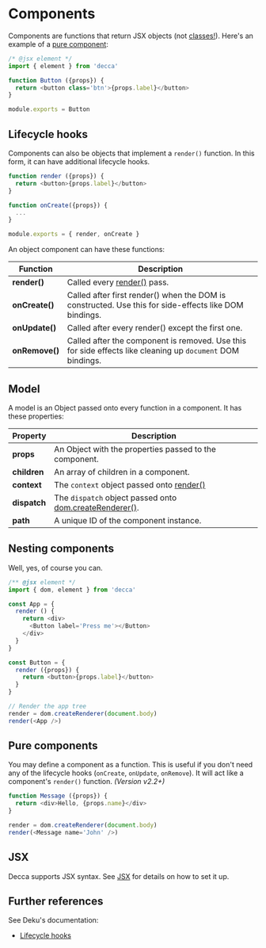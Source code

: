# Components

Components are functions that return JSX objects (not [classes!](https://facebook.github.io/react/docs/top-level-api.html#react.createclass)). Here's an example of a [pure component](#pure-component):

```js
/* @jsx element */
import { element } from 'decca'

function Button ({props}) {
  return <button class='btn'>{props.label}</button>
}

module.exports = Button
```

## Lifecycle hooks

Components can also be objects that implement a `render()` function. In this form, it can have additional lifecycle hooks.

```js
function render ({props}) {
  return <button>{props.label}</button>
}

function onCreate({props}) {
  ...
}

module.exports = { render, onCreate }
```

An object component can have these functions:

| Function | Description
|---|---
| __render()__ | Called every [render()](api.md#render) pass.
| __onCreate()__ | Called after first render() when the DOM is constructed. Use this for side-effects like DOM bindings.
| __onUpdate()__ | Called after every render() except the first one.
| __onRemove()__ | Called after the component is removed. Use this for side effects like cleaning up `document` DOM bindings.

<!-- {table:.no-head} -->

## Model

A model is an Object passed onto every function in a component. It has these properties:

| Property | Description
|---|---
| __props__ | An Object with the properties passed to the component.
| __children__ | An array of children in a component.
| __context__ | The `context` object passed onto [render()](api.md#render)
| __dispatch__ | The `dispatch` object passed onto [dom.createRenderer()](api.md#dom.createrenderer).
| __path__ | A unique ID of the component instance.

<!-- {table:.no-head} -->

## Nesting components

Well, yes, of course you can.

```js
/** @jsx element */
import { dom, element } from 'decca'

const App = {
  render () {
    return <div>
      <Button label='Press me'></Button>
    </div>
  }
}

const Button = {
  render ({props}) {
    return <button>{props.label}</button>
  }
}

// Render the app tree
render = dom.createRenderer(document.body)
render(<App />)
```

## Pure components

You may define a component as a function. This is useful if you don't need any of the lifecycle hooks (`onCreate`, `onUpdate`, `onRemove`). It will act like a component's `render()` function. *(Version v2.2+)*

```js
function Message ({props}) {
  return <div>Hello, {props.name}</div>
}

render = dom.createRenderer(document.body)
render(<Message name='John' />)
```

## JSX

Decca supports JSX syntax. See [JSX](jsx.md) for details on how to set it up.

## Further references

See Deku's documentation:

- [Lifecycle hooks](https://dekujs.github.io/deku/docs/advanced/lifecycle.html)

